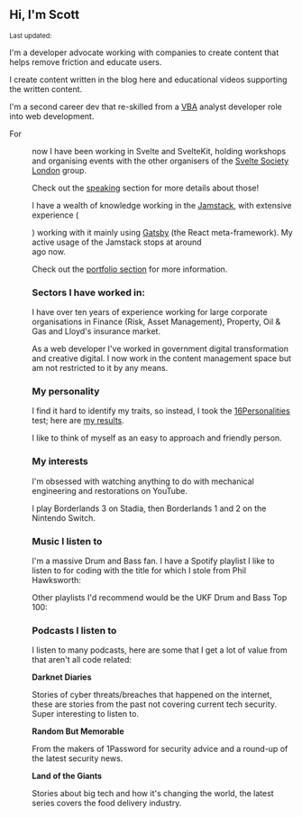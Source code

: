 <script>
  import { Deezer, Spotify } from 'sveltekit-embed'
  import {
    DateDistance as DD, 
    DateUpdated, 
    Small, 
  } from '$lib/components'
</script>

## Hi, I'm Scott

<Small>
  Last updated: <DateUpdated date="2023-06-29" small="true" />
</Small>

I'm a developer advocate working with companies to create content that
helps remove friction and educate users.

I create content written in the blog here and educational videos
supporting the written content.

I'm a second career dev that re-skilled from a [VBA] analyst developer
role into web development.

For <DD date='2021-04-06' /> now I have been working in Svelte and
SvelteKit, holding workshops and organising events with the other
organisers of the [Svelte Society London] group.

Check out the [speaking] section for more details about those!

I have a wealth of knowledge working in the [Jamstack], with extensive
experience (<DD date="2018-08-02"/>) working with it mainly using
[Gatsby] (the React meta-framework). My active usage of the Jamstack
stops at around <DD date="2021-04-06" /> ago now.

Check out the [portfolio section] for more information.

### Sectors I have worked in:

I have over ten years of experience working for large corporate
organisations in Finance (Risk, Asset Management), Property, Oil & Gas
and Lloyd's insurance market.

As a web developer I've worked in government digital transformation
and creative digital. I now work in the content management space but
am not restricted to it by any means.

### My personality

I find it hard to identify my traits, so instead, I took the
[16Personalities] test; here are [my results].

I like to think of myself as an easy to approach and friendly person.

### My interests

I'm obsessed with watching anything to do with mechanical engineering
and restorations on YouTube.

I play Borderlands 3 on Stadia, then Borderlands 1 and 2 on the
Nintendo Switch.

### Music I listen to

I'm a massive Drum and Bass fan. I have a Spotify playlist I like to
listen to for coding with the title for which I stole from Phil
Hawksworth:

<Spotify
  spotifyLink="playlist/75OcGUSaOXVnOLsFRA9taT?si=0ef1521713074cf9"
  width="100%"
/>

Other playlists I'd recommend would be the UKF Drum and Bass Top 100:

<!-- cSpell:ignore 0Zarq4BVkFkZOWkmqsfrjA -->

<Spotify
  spotifyLink="playlist/0Zarq4BVkFkZOWkmqsfrjA?si=00e42e2f62174e17"
  width="100%"
/>

### Podcasts I listen to

I listen to many podcasts, here are some that I get a lot of value
from that aren't all code related:

**Darknet Diaries**

Stories of cyber threats/breaches that happened on the internet, these
are stories from the past not covering current tech security. Super
interesting to listen to.

<Deezer
  frameSrc="show/496882"
/>

**Random But Memorable**

From the makers of 1Password for security advice and a round-up of the
latest security news.

<Deezer
  frameSrc="show/401552"
/>

**Land of the Giants**

Stories about big tech and how it's changing the world, the latest
series covers the food delivery industry.

<Deezer
  frameSrc="show/679992"
/>

<!-- Links -->

[vba]: https://en.wikipedia.org/wiki/Visual_Basic_for_Applications
[gatsby]: https://www.gatsbyjs.com/
[16personalities]: https://www.16personalities.com/
[my results]: https://www.16personalities.com/profiles/ba01a67248b68
[jamstack]: https://jamstack.org/
[portfolio section]: /portfolio
[speaking]: /speaking
[svelte society london]:
  https://beta.guild.host/svelte-society-london/events
